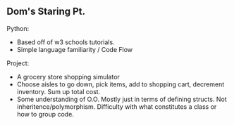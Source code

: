 ## Dom's Staring Pt.

Python:
  - Based off of w3 schools tutorials.
  - Simple language familiarity / Code Flow

Project:
  - A grocery store shopping simulator
  - Choose aisles to go down, pick items, add to shopping cart, decrement inventory. Sum up total cost.
  - Some understanding of O.O. Mostly just in terms of defining structs. Not inheritence/polymorphism. Difficulty with what constitutes a class or how to group code.
